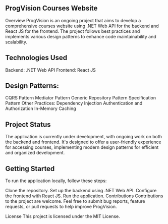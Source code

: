 
## ProgVision Courses Website
Overview
ProgVision is an ongoing project that aims to develop a comprehensive courses website using .NET Web API for the backend and React JS for the frontend. The project follows best practices and implements various design patterns to enhance code maintainability and scalability.

## Technologies Used
Backend: .NET Web API
Frontend: React JS
## Design Patterns:
CQRS Pattern
Mediator Pattern
Generic Repository Pattern
Specification Pattern
Other Practices:
Dependency Injection
Authentication and Authorization
In-Memory Caching
## Project Status
The application is currently under development, with ongoing work on both the backend and frontend. It's designed to offer a user-friendly experience for accessing courses, implementing modern design patterns for efficient and organized development.

## Getting Started
To run the application locally, follow these steps:

Clone the repository.
Set up the backend using .NET Web API.
Configure the frontend with React JS.
Run the application.
Contributions
Contributions to the project are welcome. Feel free to submit bug reports, feature requests, or pull requests to help improve ProgVision.

License
This project is licensed under the MIT License.
